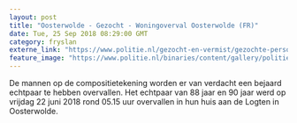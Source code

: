 ```yaml
---
layout: post
title: "Oosterwolde - Gezocht - Woningoverval Oosterwolde (FR)"
date: Tue, 25 Sep 2018 08:29:00 GMT
category: fryslan
externe_link: "https://www.politie.nl/gezocht-en-vermist/gezochte-personen/2018/september/01-woningoverval.html"
feature_image: "https://www.politie.nl/binaries/content/gallery/politie/gezocht/verdachten/2018/september/01-nn/oosterwolde-twee-luik.jpg"
---
```


De mannen op de compositietekening worden er van verdacht een bejaard echtpaar te hebben overvallen. Het echtpaar van 88 jaar en 90 jaar werd op vrijdag 22 juni 2018 rond 05.15 uur overvallen in hun huis aan de Logten in Oosterwolde.
